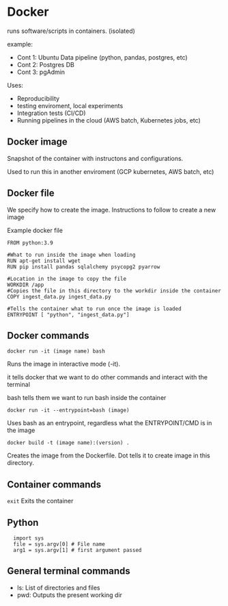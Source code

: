 # Docker

runs software/scripts in containers. (isolated)

example:
- Cont 1: Ubuntu Data pipeline (python, pandas, postgres, etc)
- Cont 2: Postgres DB
- Cont 3: pgAdmin

Uses:
- Reproducibility
- testing enviroment, local experiments
- Integration tests (CI/CD)
- Running pipelines in the cloud (AWS batch, Kubernetes jobs, etc)

## Docker image

Snapshot of the container with instructons and configurations.

Used to run this in another enviroment (GCP kubernetes, AWS batch, etc)


## Docker file

We specify how to create the image. Instructions to follow to create a new image

Example docker file
  
    FROM python:3.9

    #What to run inside the image when loading
    RUN apt-get install wget
    RUN pip install pandas sqlalchemy psycopg2 pyarrow

    #Location in the image to copy the file
    WORKDIR /app
    #Copies the file in this directory to the workdir inside the container
    COPY ingest_data.py ingest_data.py

    #Tells the container what to run once the image is loaded
    ENTRYPOINT [ "python", "ingest_data.py"]

## Docker commands

`docker run -it (image name) bash`
  
  Runs the image in interactive mode (-it).
  
  it tells docker that we want to do other commands and interact with the terminal
    
  bash tells them we want to run bash inside the container

  `docker run -it --entrypoint=bash (image)`

  Uses bash as an entrypoint, regardless what the ENTRYPOINT/CMD is in the image

  `docker build -t (image name):(version) .`

  Creates the image from the Dockerfile. Dot tells it to create image in this directory.


## Container commands

`exit` Exits the container

## Python

      import sys
      file = sys.argv[0] # File name
      arg1 = sys.argv[1] # first argument passed

## General terminal commands
- ls: List of directories and files
- pwd: Outputs the present working dir

